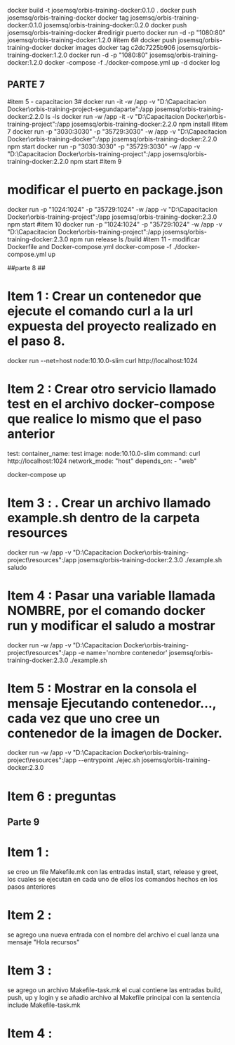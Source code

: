 docker build -t josemsq/orbis-training-docker:0.1.0 .
docker push josemsq/orbis-training-docker
docker tag josemsq/orbis-training-docker:0.1.0 josemsq/orbis-training-docker:0.2.0
docker push josemsq/orbis-training-docker
#redirigir puerto
docker run -d -p "1080:80" josemsq/orbis-training-docker:1.2.0
#item 6#
 docker push josemsq/orbis-training-docker
 docker images
 docker tag c2dc7225b906 josemsq/orbis-training-docker:1.2.0
 docker run -d -p "1080:80" josemsq/orbis-training-docker:1.2.0
 docker -compose -f ./docker-compose.yml up -d
 docker log

## PARTE 7 ##
#item 5 - capacitacion 3#
docker run -it -w /app -v "D:\Capacitacion Docker\orbis-training-project-segundaparte":/app josemsq/orbis-training-docker:2.2.0 ls -ls
docker run -w /app -it -v "D:\Capacitacion Docker\orbis-training-project":/app josemsq/orbis-training-docker:2.2.0 npm install
#item 7 
docker run -p "3030:3030" -p "35729:3030" -w /app -v "D:\Capacitacion Docker\orbis-training-docker":/app josemsq/orbis-training-docker:2.2.0 npm start
docker run -p "3030:3030" -p "35729:3030" -w /app -v "D:\Capacitacion Docker\orbis-training-project":/app  josemsq/orbis-training-docker:2.2.0 npm start
#item 9
# modificar el puerto en package.json
docker run -p "1024:1024" -p "35729:1024" -w /app -v "D:\Capacitacion Docker\orbis-training-project":/app  josemsq/orbis-training-docker:2.3.0 npm start
#item 10 
docker run -p "1024:1024" -p "35729:1024" -w /app -v "D:\Capacitacion Docker\orbis-training-project":/app  josemsq/orbis-training-docker:2.3.0 npm run release
ls /build 
#item 11 - modificar Dockerfile and Docker-compose.yml
 docker-compose -f ./docker-compose.yml up

##parte 8 ##

# Item 1 : Crear un contenedor que ejecute el comando curl a la url expuesta del proyecto realizado en el paso 8.
 docker run --net=host node:10.10.0-slim curl http://localhost:1024

# Item 2 : Crear otro servicio llamado test en el archivo docker-compose que realice lo mismo que el paso anterior

test:
        container_name: test
        image: node:10.10.0-slim
        command: curl http://localhost:1024
        network_mode: "host"
        depends_on:
            - "web"

docker-compose up

# Item 3 : . Crear un archivo llamado example.sh dentro de la carpeta resources

docker run -w /app -v "D:\Capacitacion Docker\orbis-training-project\resources":/app josemsq/orbis-training-docker:2.3.0 ./example.sh saludo

# Item 4 : Pasar una variable llamada NOMBRE, por el comando docker run y modificar el saludo a mostrar

 docker run -w /app -v "D:\Capacitacion Docker\orbis-training-project\resources":/app -e name='nombre contenedor' josemsq/orbis-training-docker:2.3.0 ./example.sh

# Item 5 : Mostrar en la consola el mensaje Ejecutando contenedor..., cada vez que uno cree un contenedor de la imagen de Docker.

docker run -w /app -v "D:\Capacitacion Docker\orbis-training-project\resources":/app --entrypoint ./ejec.sh josemsq/orbis-training-docker:2.3.0

# Item 6 : preguntas


## Parte 9 ##

# Item 1 : 

se creo un file Makefile.mk con las entradas install, start, release y greet, los cuales se ejecutan en cada uno de ellos los comandos hechos en los pasos anteriores

# Item 2 :

se agrego una nueva entrada con el nombre del archivo el cual lanza una mensaje "Hola recursos"

# Item 3 :

se agrego un archivo Makefile-task.mk el cual contiene las entradas build, push, up y login y se añadio archivo al Makefile principal con la sentencia 
include Makefile-task.mk

# Item 4 :

